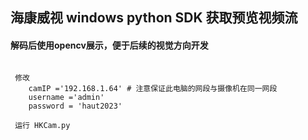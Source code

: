 ## 海康威视 windows python SDK 获取预览视频流
#### 解码后使用opencv展示，便于后续的视觉方向开发
```

 修改 
    camIP ='192.168.1.64' # 注意保证此电脑的网段与摄像机在同一网段
    username ='admin'
    password = 'haut2023'

 运行 HKCam.py

```